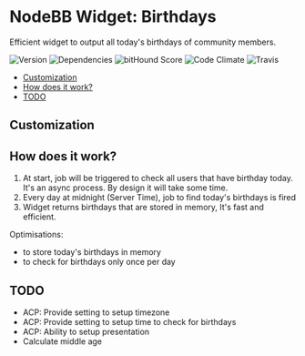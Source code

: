 # NodeBB Widget: Birthdays

Efficient widget to output all today's birthdays of community members.

![Version](https://img.shields.io/npm/v/nodebb-widget-ns-birthdays.svg)
![Dependencies](https://david-dm.org/NicolasSiver/nodebb-widget-ns-birthdays.svg)
![bitHound Score](https://www.bithound.io/github/NicolasSiver/nodebb-widget-ns-birthdays/badges/score.svg)
![Code Climate](https://img.shields.io/codeclimate/github/NicolasSiver/nodebb-widget-ns-birthdays.svg)
![Travis](https://travis-ci.org/NicolasSiver/nodebb-widget-ns-birthdays.svg?branch=master)

<!-- START doctoc generated TOC please keep comment here to allow auto update -->
<!-- DON'T EDIT THIS SECTION, INSTEAD RE-RUN doctoc TO UPDATE -->
 

- [Customization](#customization)
- [How does it work?](#how-does-it-work)
- [TODO](#todo)

<!-- END doctoc generated TOC please keep comment here to allow auto update -->

## Customization

## How does it work?

1. At start, job will be triggered to check all users that have birthday today. It's an async process. By design it will take some time.
2. Every day at midnight (Server Time), job to find today's birthdays is fired
3. Widget returns birthdays that are stored in memory, It's fast and efficient.

Optimisations:

- to store today's birthdays in memory
- to check for birthdays only once per day

## TODO

- ACP: Provide setting to setup timezone
- ACP: Provide setting to setup time to check for birthdays
- ACP: Ability to setup presentation
- Calculate middle age